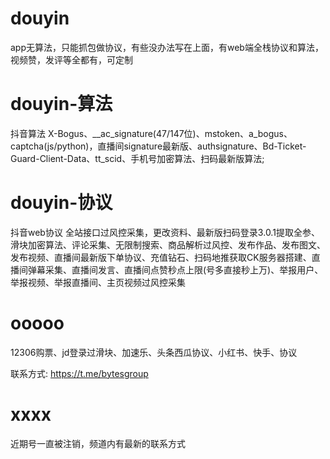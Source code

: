 # douyin
app无算法，只能抓包做协议，有些没办法写在上面，有web端全栈协议和算法，视频赞，发评等全都有，可定制

# douyin-算法
抖音算法 X-Bogus、__ac_signature(47/147位)、mstoken、a_bogus、captcha(js/python)，直播间signature最新版、authsignature、Bd-Ticket-Guard-Client-Data、tt_scid、手机号加密算法、扫码最新版算法;

# douyin-协议
抖音web协议 全站接口过风控采集，更改资料、最新版扫码登录3.0.1提取全参、滑块加密算法、评论采集、无限制搜索、商品解析过风控、发布作品、发布图文、发布视频、直播间最新版下单协议、充值钻石、扫码地推获取CK服务器搭建、直播间弹幕采集、直播间发言、直播间点赞秒点上限(号多直接秒上万)、举报用户、举报视频、举报直播间、主页视频过风控采集

# ooooo
12306购票、jd登录过滑块、加速乐、头条西瓜协议、小红书、快手、协议

联系方式: https://t.me/bytesgroup
# xxxx
近期号一直被注销，频道内有最新的联系方式

